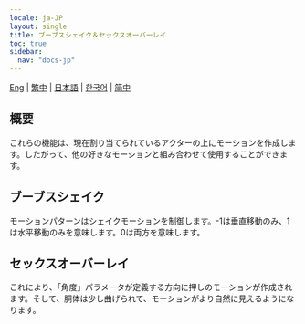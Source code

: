 ```yaml
---
locale: ja-JP
layout: single
title: ブーブスシェイク＆セックスオーバーレイ
toc: true
sidebar:
  nav: "docs-jp"
---
```

[Eng](/dancexr/features/boob_shake_sex_overlay) | [繁中](/tw/dancexr/features/boob_shake_sex_overlay) | [日本語](/jp/dancexr/features/boob_shake_sex_overlay) | [한국어](/kr/dancexr/features/boob_shake_sex_overlay) | [简中](/zh/dancexr/features/boob_shake_sex_overlay)


## 概要
これらの機能は、現在割り当てられているアクターの上にモーションを作成します。したがって、他の好きなモーションと組み合わせて使用することができます。

## ブーブスシェイク
モーションパターンはシェイクモーションを制御します。-1は垂直移動のみ、1は水平移動のみを意味します。0は両方を意味します。

## セックスオーバーレイ
これにより、「角度」パラメータが定義する方向に押しのモーションが作成されます。そして、胴体は少し曲げられて、モーションがより自然に見えるようになります。